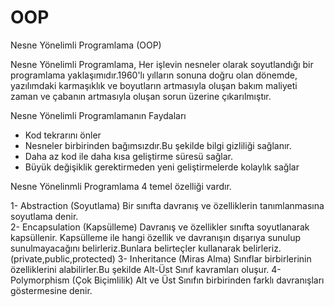 # OOP

Nesne Yönelimli Programlama (OOP)

Nesne Yönelimli Programlama, Her işlevin nesneler olarak soyutlandığı bir programlama yaklaşımıdır.1960'lı yılların sonuna doğru olan dönemde, yazılımdaki karmaşıklık ve boyutların artmasıyla oluşan bakım maliyeti zaman ve çabanın artmasıyla oluşan sorun üzerine çıkarılmıştır.

Nesne Yönelimli Programlamanın Faydaları
 - Kod tekrarını önler
 - Nesneler birbirinden bağımsızdır.Bu şekilde bilgi gizliliği sağlanır.
 - Daha az kod ile daha kısa geliştirme süresü sağlar.
 - Büyük değişiklik gerektirmeden yeni geliştirmelerde kolaylık sağlar
 
Nesne Yönelinmli Programlama 4 temel özelliği vardır.

 1- Abstraction (Soyutlama)
     Bir sınıfta davranış ve özelliklerin tanımlanmasına soyutlama denir.     
 2- Encapsulation (Kapsülleme)
     Davranış ve özellikler sınıfta soyutlanarak kapsüllenir. Kapsülleme ile hangi özellik ve davranışın dışarıya sunulup sunulmayacağını      belirleriz.Bunlara belirteçler kullanarak belirleriz.(private,public,protected)
 3- Inheritance (Miras Alma)
    Sınıflar birbirlerinin özelliklerini alabilirler.Bu şekilde Alt-Üst Sınıf kavramları oluşur.
 4- Polymorphism (Çok Biçimlilik)
    Alt ve Üst Sınıfın birbirinden farklı davranışları göstermesine denir.
